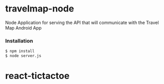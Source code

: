 # travelmap-node

Node Application for serving the API that will communicate with the Travel Map Android App


### Installation

```sh
$ npm install
$ node server.js
```

# react-tictactoe
